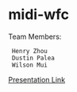 # midi-wfc

Team Members:

     Henry Zhou
     Dustin Palea
     Wilson Mui

[Presentation Link](https://docs.google.com/presentation/d/1fpOBrG5IVD_ipbg0Sr3uCE188IAKU4sWltVWt-lYods/edit?usp=sharing)